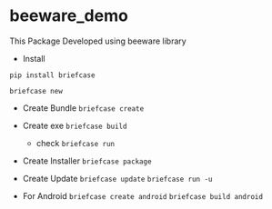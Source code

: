 # beeware_demo
This Package Developed using beeware library

-   Install

`pip install briefcase`


`briefcase new`

-   Create Bundle
`briefcase create`

-   Create exe
    `briefcase build`
    -   check 
    `briefcase run`

-   Create Installer
    `briefcase package`

-   Create Update
    `briefcase update`
    `briefcase run -u`

-   For Android
    `briefcase create android`
    `briefcase build android`

    


